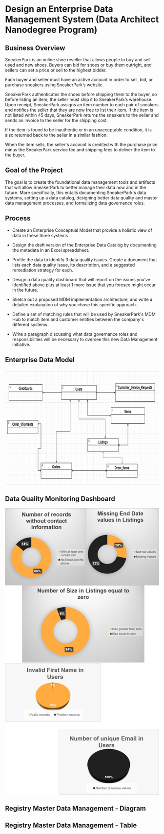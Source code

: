 # Design an Enterprise Data Management System (Data Architect Nanodegree Program)

## Business Overview
SneakerPark is an online shoe reseller that allows people to buy and sell used and new shoes. Buyers can bid for shoes or buy them outright, and sellers can set a price or sell to the highest bidder.

Each buyer and seller must have an active account in order to sell, bid, or purchase sneakers using SneakerPark’s website.

SneakerPark authenticates the shoes before shipping them to the buyer, so before listing an item, the seller must ship it to SneakerPark’s warehouse. Upon receipt, SneakerPark assigns an item number to each pair of sneakers and notifies the seller that they are now free to list their item. If the item is not listed within 45 days, SneakerPark returns the sneakers to the seller and sends an invoice to the seller for the shipping cost.

If the item is found to be inauthentic or in an unacceptable condition, it is also returned back to the seller in a similar fashion.

When the item sells, the seller's account is credited with the purchase price minus the SneakerPark service fee and shipping fees to deliver the item to the buyer.

## Goal of the Project

The goal is to create the foundational data management tools and artifacts that will allow SneakerPark to better manage their data now and in the future. More specifically, this entails documenting SneakerPark's data systems, setting up a data catalog, designing better data quality and master data management processes, and formalizing data governance roles.

## Process

- Create an Enterprise Conceptual Model that provide a holistic view of data in these three systems

- Design the draft version of the Enterprise Data Catalog by documenting the metadata in an Excel spreadsheet.

- Profile the data to identify 3 data quality issues. Create a document that lists each data quality issue, its description, and a suggested remediation strategy for each.

- Design a data quality dashboard that will report on the issues you’ve identified above plus at least 1 more issue that you foresee might occur in the future.

- Sketch out a proposed MDM implementation architecture, and write a detailed explanation of why you  chose this specific approach.

- Define a set of matching rules that will be used by SneakerPark's MDM Hub to match item and customer entities between the company's different systems.

- Write a paragraph discussing what data governance roles and responsibilities will be necessary to oversee this new Data Management initiative.

## Enterprise Data Model
![alt text](EDM.png)

## Data Quality Monitoring Dashboard
![alt text](Dashboard.png)
![alt text](Dashboard_2.png)

## Registry Master Data Management - Diagram

## Registry Master Data Management - Table



